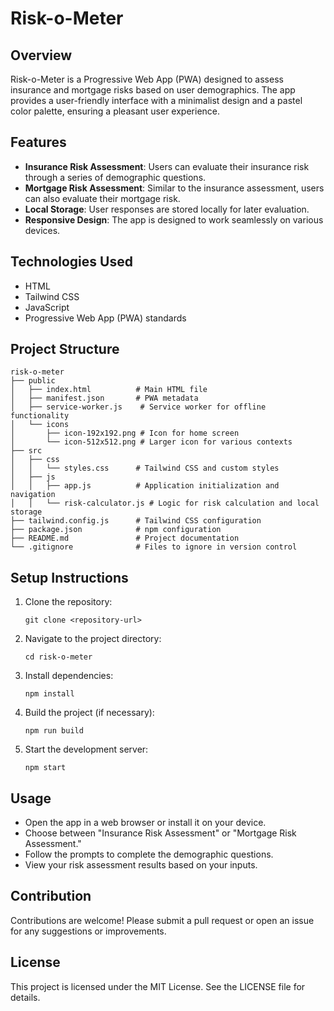 # Risk-o-Meter

## Overview
Risk-o-Meter is a Progressive Web App (PWA) designed to assess insurance and mortgage risks based on user demographics. The app provides a user-friendly interface with a minimalist design and a pastel color palette, ensuring a pleasant user experience.

## Features
- **Insurance Risk Assessment**: Users can evaluate their insurance risk through a series of demographic questions.
- **Mortgage Risk Assessment**: Similar to the insurance assessment, users can also evaluate their mortgage risk.
- **Local Storage**: User responses are stored locally for later evaluation.
- **Responsive Design**: The app is designed to work seamlessly on various devices.

## Technologies Used
- HTML
- Tailwind CSS
- JavaScript
- Progressive Web App (PWA) standards

## Project Structure
```
risk-o-meter
├── public
│   ├── index.html          # Main HTML file
│   ├── manifest.json       # PWA metadata
│   ├── service-worker.js    # Service worker for offline functionality
│   └── icons
│       ├── icon-192x192.png # Icon for home screen
│       └── icon-512x512.png # Larger icon for various contexts
├── src
│   ├── css
│   │   └── styles.css      # Tailwind CSS and custom styles
│   ├── js
│   │   ├── app.js          # Application initialization and navigation
│   │   └── risk-calculator.js # Logic for risk calculation and local storage
├── tailwind.config.js      # Tailwind CSS configuration
├── package.json            # npm configuration
├── README.md               # Project documentation
└── .gitignore              # Files to ignore in version control
```

## Setup Instructions
1. Clone the repository:
   ```
   git clone <repository-url>
   ```
2. Navigate to the project directory:
   ```
   cd risk-o-meter
   ```
3. Install dependencies:
   ```
   npm install
   ```
4. Build the project (if necessary):
   ```
   npm run build
   ```
5. Start the development server:
   ```
   npm start
   ```

## Usage
- Open the app in a web browser or install it on your device.
- Choose between "Insurance Risk Assessment" or "Mortgage Risk Assessment."
- Follow the prompts to complete the demographic questions.
- View your risk assessment results based on your inputs.

## Contribution
Contributions are welcome! Please submit a pull request or open an issue for any suggestions or improvements.

## License
This project is licensed under the MIT License. See the LICENSE file for details.
